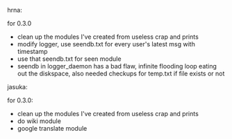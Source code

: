 hrna:


for 0.3.0
  - clean up the modules I've created from useless crap and prints
  - modify logger, use seendb.txt for every user's latest msg with timestamp
  - use that seendb.txt for seen module
  - seendb in logger_daemon has a bad flaw, infinite flooding loop eating out the diskspace, also needed checkups 
	for temp.txt if file exists or not
	

jasuka:


for 0.3.0:
  - clean up the modules I've created from useless crap and prints
  - do wiki module
  - google translate module

